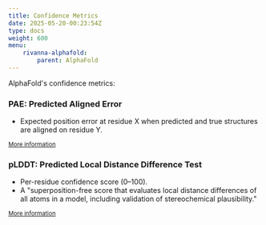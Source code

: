 ```yaml
---
title: Confidence Metrics
date: 2025-05-20-00:23:54Z
type: docs 
weight: 600
menu: 
    rivanna-alphafold:
        parent: AlphaFold
---
```


AlphaFold's confidence metrics: 

### **PAE: Predicted Aligned Error**
- Expected position error at residue X when predicted and true structures are aligned on residue Y.

<small>[More information](https://alphafold.ebi.ac.uk/entry/Q9Y223)</small>

### **pLDDT: Predicted Local Distance Difference Test**
- Per-residue confidence score (0–100).
- A "superposition-free score that evaluates local distance differences of all atoms in a model, including validation of stereochemical plausibility."

<small>[More information](https://www.ncbi.nlm.nih.gov/pmc/articles/PMC3799472/)</small>

